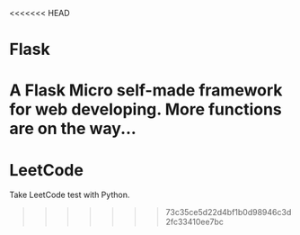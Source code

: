<<<<<<< HEAD
# Flask
A Flask Micro self-made framework for web developing.
More functions are on the way...
=======
# LeetCode
Take LeetCode test with Python.
>>>>>>> 73c35ce5d22d4bf1b0d98946c3d2fc33410ee7bc
